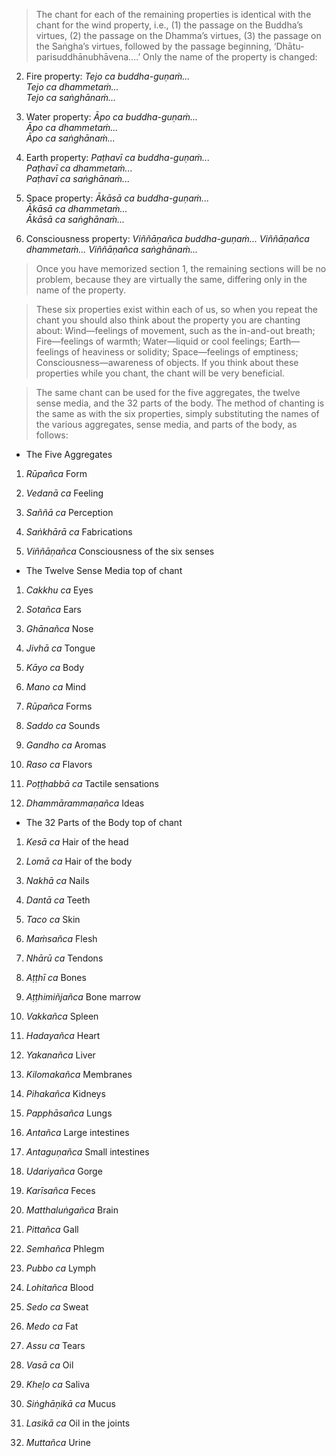 > The chant for each of the remaining properties is identical with the chant for the wind property, i.e., (1) the passage on the Buddha’s virtues, (2) the passage on the Dhamma’s virtues, (3) the passage on the Saṅgha’s virtues, followed by the passage beginning, ‘Dhātu-parisuddhānubhāvena….’ Only the name of the property is changed:

2. Fire property:
*Tejo ca buddha-guṇaṁ...*  
*Tejo ca dhammetaṁ...*  
*Tejo ca saṅghānaṁ...*  

3. Water property:
*Āpo ca buddha-guṇaṁ...*  
*Āpo ca dhammetaṁ...*  
*Āpo ca saṅghānaṁ...*  

4. Earth property:
*Paṭhavī ca buddha-guṇaṁ...*  
*Paṭhavī ca dhammetaṁ...*  
*Paṭhavī ca saṅghānaṁ...*  

5. Space property:
*Ākāsā ca buddha-guṇaṁ...*  
*Ākāsā ca dhammetaṁ...*  
*Ākāsā ca saṅghānaṁ...*  

6. Consciousness property:
*Viññāṇañca buddha-guṇaṁ...*
*Viññāṇañca dhammetaṁ...*
*Viññāṇañca saṅghānaṁ...*

> Once you have memorized section 1, the remaining sections will be no problem, because they are virtually the same, differing only in the name of the property.

> These six properties exist within each of us, so when you repeat the chant you should also think about the property you are chanting about: Wind—feelings of movement, such as the in-and-out breath; Fire—feelings of warmth; Water—liquid or cool feelings; Earth—feelings of heaviness or solidity; Space—feelings of emptiness; Consciousness—awareness of objects. If you think about these properties while you chant, the chant will be very beneficial.

> The same chant can be used for the five aggregates, the twelve sense media, and the 32 parts of the body. The method of chanting is the same as with the six properties, simply substituting the names of the various aggregates, sense media, and parts of the body, as follows:

- The Five Aggregates
1. *Rūpañca*
Form

2. *Vedanā ca*
Feeling

3. *Saññā ca*
Perception

4. *Saṅkhārā ca*
Fabrications

5. *Viññāṇañca*
Consciousness of the six senses

- The Twelve Sense Media top of chant
1. *Cakkhu ca*
Eyes

2. *Sotañca*
Ears

3. *Ghānañca*
Nose

4. *Jivhā ca*
Tongue

5. *Kāyo ca*
Body

6. *Mano ca*
Mind

7. *Rūpañca*
Forms

8. *Saddo ca*
Sounds

9. *Gandho ca*
Aromas

10. *Raso ca*
Flavors

11. *Poṭṭhabbā ca*
Tactile sensations

12. *Dhammārammaṇañca*
Ideas

- The 32 Parts of the Body top of chant
1. *Kesā ca*
Hair of the head

2. *Lomā ca*
Hair of the body

3. *Nakhā ca*
Nails

4. *Dantā ca*
Teeth

5. *Taco ca*
Skin

6. *Maṁsañca*
Flesh

7. *Nhārū ca*
Tendons

8. *Aṭṭhī ca*
Bones

9. *Aṭṭhimiñjañca*
Bone marrow

10. *Vakkañca*
Spleen

11. *Hadayañca*
Heart

12. *Yakanañca*
Liver

13. *Kilomakañca*
Membranes

14. *Pihakañca*
Kidneys

15. *Papphāsañca*
Lungs

16. *Antañca*
Large intestines

17. *Antaguṇañca*
Small intestines

18. *Udariyañca*
Gorge

19. *Karīsañca*
Feces

20. *Matthaluṅgañca*
Brain

21. *Pittañca*
Gall

22. *Semhañca*
Phlegm

23. *Pubbo ca*
Lymph

24. *Lohitañca*
Blood

25. *Sedo ca*
Sweat

26. *Medo ca*
Fat

27. *Assu ca*
Tears

28. *Vasā ca*
Oil

29. *Kheḷo ca*
Saliva

30. *Siṅghāṇikā ca*
Mucus

31. *Lasikā ca*
Oil in the joints

32. *Muttañca*
Urine
